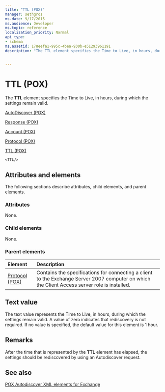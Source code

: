 ```yaml
---
title: "TTL (POX)"
manager: sethgros
ms.date: 9/17/2015
ms.audience: Developer
ms.topic: reference
localization_priority: Normal
api_type:
- schema
ms.assetid: 178eefa1-995c-4bea-930b-e51293961191
description: "The TTL element specifies the Time to Live, in hours, during which the settings remain valid."
 
 
---
```


# TTL (POX)

The **TTL** element specifies the Time to Live, in hours, during which the settings remain valid. 
  
[AutoDiscover (POX)](autodiscover-pox.md)
  
[Response (POX)](response-pox.md)
  
[Account (POX)](account-pox.md)
  
[Protocol (POX)](protocol-pox.md)
  
[TTL (POX)](ttl-pox.md)
  
```
<TTL/>
```

## Attributes and elements

The following sections describe attributes, child elements, and parent elements.
  
### Attributes

None.
  
### Child elements

None.
  
### Parent elements

|**Element**|**Description**|
|:-----|:-----|
|[Protocol (POX)](protocol-pox.md) <br/> |Contains the specifications for connecting a client to the Exchange Server 2007 computer on which the Client Access server role is installed.  <br/> |
   
## Text value

The text value represents the Time to Live, in hours, during which the settings remain valid. A value of zero indicates that rediscovery is not required. If no value is specified, the default value for this element is 1 hour.
  
## Remarks

After the time that is represented by the **TTL** element has elapsed, the settings should be rediscovered by using an Autodiscover request. 
  
## See also



[POX Autodiscover XML elements for Exchange](pox-autodiscover-xml-elements-for-exchange.md)

